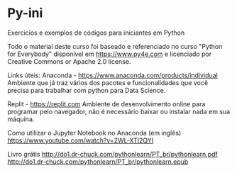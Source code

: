 # Py-ini

Exercícios e exemplos de códigos para iniciantes em Python

Todo o material deste curso foi baseado e referenciado no curso "Python for Everybody" disponível em https://www.py4e.com e licenciado por Creative Commons or Apache 2.0 license.

Links úteis:
Anaconda - https://www.anaconda.com/products/individual
Ambiente que já traz vários dos pacotes e funcionalidades que você precisa para trabalhar com python para Data Science. 

Replit - https://replit.com
Ambiente de desenvolvimento online para programar pelo navegador, não é necessário baixar ou instalar nada em sua máquina. 

Como utilizar o Jupyter Notebook no Anaconda (em inglês)
https://www.youtube.com/watch?v=2WL-XTl2QYI

Livro grátis
http://do1.dr-chuck.com/pythonlearn/PT_br/pythonlearn.pdf
http://do1.dr-chuck.com/pythonlearn/PT_br/pythonlearn.epub

